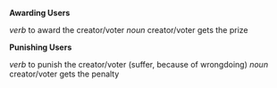 **Awarding Users**

*verb* to award the creator/voter
*noun* creator/voter gets the prize

**Punishing Users**

*verb* to punish the creator/voter (suffer, because of wrongdoing)
*noun* creator/voter gets the penalty
